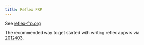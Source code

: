 ```yaml
---
title: Reflex FRP
---
```


See [reflex-frp.org](https://reflex-frp.org/)

The recommended way to get started with writing reflex apps is via [2012403](z://obelisk).
